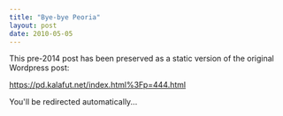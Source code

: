 ```yaml
---
title: "Bye-bye Peoria"
layout: post
date: 2010-05-05
---
```


This pre-2014 post has been preserved as a static version of the original Wordpress post:

https://pd.kalafut.net/index.html%3Fp=444.html

You'll be redirected automatically...

<head>
  <meta http-equiv="refresh" content="5;url=https://pd.kalafut.net/index.html%3Fp=444.html">
</head>

